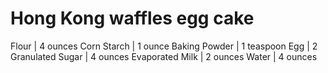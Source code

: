 # Hong Kong waffles egg cake

Flour | 4 ounces 
Corn Starch | 1 ounce
Baking Powder | 1 teaspoon
Egg | 2
Granulated Sugar | 4 ounces 
Evaporated Milk | 2 ounces 
Water | 4 ounces
